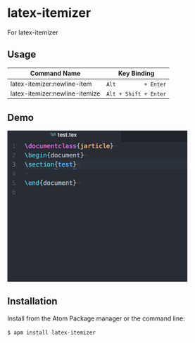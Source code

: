 # latex-itemizer

For latex-itemizer

## Usage

| Command Name                   | Key Binding               |
|--------------------------------|---------------------------|
| latex-itemizer:newline-item    | ```Alt         + Enter``` |
| latex-itemizer:newline-itemize | ```Alt + Shift + Enter``` |


## Demo

![demo](https://raw.githubusercontent.com/horyu/latex-itemizer/master/demo.gif)

## Installation

Install from the Atom Package manager or the command line:

```$ apm install latex-itemizer```
